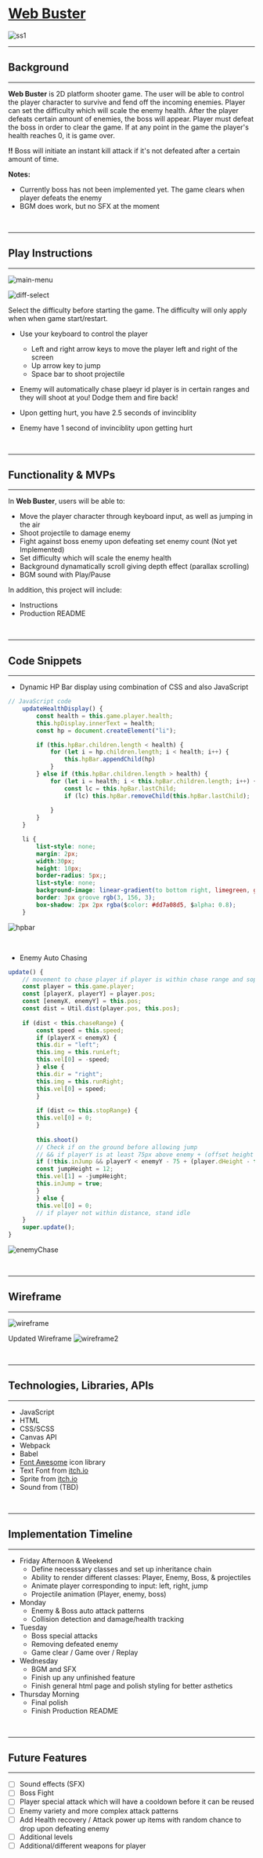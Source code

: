 # [**Web Buster**](https://jiamin-zou.github.io/web-buster/)

![ss1](./src/assets/images/readme/Screenshot_1.png)

---
## Background
---
**Web Buster** is 2D platform shooter game. The user will be able to control the player character to survive and fend off the incoming enemies. Player can set the difficulty which will scale the enemy health. After the player defeats certain amount of enemies, the boss will appear. Player must defeat the boss in order to clear the game. If at any point in the game the player's health reaches 0, it is game over.

**!!** Boss will initiate an instant kill attack if it's not defeated after a certain amount of time.

**Notes:**
- Currently boss has not been implemented yet. The game clears when player defeats the enemy
- BGM does work, but no SFX at the moment

<br>

---
## Play Instructions
---
![main-menu](./src/assets/images/readme/Screenshot_0.png)

![diff-select](./src/assets/images/readme/Screenshot_2.png)

Select the difficulty before starting the game. The difficulty will only apply when when game start/restart.
- Use your keyboard to control the player
    - Left and right arrow keys to move the player left and right of the screen
    - Up arrow key to jump
    - Space bar to shoot projectile
- Enemy will automatically chase plaeyr id player is in certain ranges and they will shoot at you! Dodge them and fire back!

- Upon getting hurt, you have 2.5 seconds of invinciblity
- Enemy have 1 second of invinciblity upon getting hurt


<br>

---
## Functionality & MVPs
---
In **Web Buster**, users will be able to:

- Move the player character through keyboard input, as well as jumping in the air
- Shoot projectile to damage enemy
- Fight against boss enemy upon defeating set enemy count (Not yet Implemented)
- Set difficulty which will scale the enemy health
- Background dynamatically scroll giving depth effect (parallax scrolling)
- BGM sound with Play/Pause

In addition, this project will include:
- Instructions
- Production README

<br>

---
## Code Snippets
---
- Dynamic HP Bar display using combination of CSS and also JavaScript
```js
// JavaScript code
    updateHealthDisplay() {
        const health = this.game.player.health;
        this.hpDisplay.innerText = health;
        const hp = document.createElement("li");

        if (this.hpBar.children.length < health) {
            for (let i = hp.children.length; i < health; i++) {
                this.hpBar.appendChild(hp)
            }
        } else if (this.hpBar.children.length > health) {
            for (let i = health; i < this.hpBar.children.length; i++) {
                const lc = this.hpBar.lastChild;
                if (lc) this.hpBar.removeChild(this.hpBar.lastChild);
                
            }
        }
    }
```

```css
    li {
        list-style: none;
        margin: 2px;
        width:30px;
        height: 10px;
        border-radius: 5px;;
        list-style: none;
        background-image: linear-gradient(to bottom right, limegreen, greenyellow);
        border: 3px groove rgb(3, 156, 3);
        box-shadow: 2px 2px rgba($color: #dd7a08d5, $alpha: 0.8);
    }
```
![hpbar](./src/assets/images/readme/Screenshot_4.png)


<br>

- Enemy Auto Chasing

```js
update() {
    // movement to chase player if player is within chase range and sopt range
    const player = this.game.player;
    const [playerX, playerY] = player.pos;
    const [enemyX, enemyY] = this.pos;
    const dist = Util.dist(player.pos, this.pos);
    
    if (dist < this.chaseRange) {
        const speed = this.speed;
        if (playerX < enemyX) {
        this.dir = "left";
        this.img = this.runLeft;
        this.vel[0] = -speed;
        } else {
        this.dir = "right";
        this.img = this.runRight;
        this.vel[0] = speed;
        }
        
        if (dist <= this.stopRange) {
        this.vel[0] = 0;
        }
        
        this.shoot()
        // Check if on the ground before allowing jump
        // && if playerY is at least 75px above enemy + (offset height different)
        if (!this.inJump && playerY < enemyY - 75 + (player.dHeight - this.dHeight)) {
        const jumpHeight = 12;
        this.vel[1] = -jumpHeight;
        this.inJump = true;
        }
        } else {
        this.vel[0] = 0;
        // if player not within distance, stand idle 
    }
    super.update();
}
```
![enemyChase](./src/assets/images/readme/Screenshot_3.png)

<br>

---
## Wireframe
---
<!-- https://wireframe.cc/UwwqTd -->
![wireframe](./src/assets/images/readme/project_wireframe.png)

Updated Wireframe
![wireframe2](./src/assets/images/readme/project_wireframe2.png)

<br>

---
## Technologies, Libraries, APIs
---
- JavaScript
- HTML
- CSS/SCSS
- Canvas API
- Webpack
- Babel
- [Font Awesome](https://fontawesome.com/) icon library
- Text Font from [itch.io](https://tinyworlds.itch.io/free-pixel-font-thaleah)
- Sprite from [itch.io](https://itch.io/game-assets/free)
- Sound from (TBD)

<br>

---
## Implementation Timeline
---
- Friday Afternoon & Weekend
    - Define necesssary classes and set up inheritance chain
    - Ability to render different classes: Player, Enemy, Boss, & projectiles
    - Animate player corresponding to input: left, right, jump
    - Projectile animation (Player, enemy, boss)
- Monday
    - Enemy & Boss auto attack patterns
    - Collision detection and damage/health tracking
- Tuesday
    - Boss special attacks
    - Removing defeated enemy
    - Game clear / Game over / Replay
- Wednesday
    - BGM and SFX
    - Finish up any unfinished feature
    - Finish general html page and polish styling for better asthetics
- Thursday Morning
    - Final polish
    - Finish Production README

<br>

---
## Future Features
---
- [ ] Sound effects (SFX)
- [ ] Boss Fight
- [ ] Player special attack which will have a cooldown before it can be reused
- [ ] Enemy variety and more complex attack patterns
- [ ] Add Health recovery / Attack power up items with random chance to drop upon defeating enemy
- [ ] Additional levels
- [ ] Additional/different weapons for player

<!-- &check; -->
<!-- &cross; -->